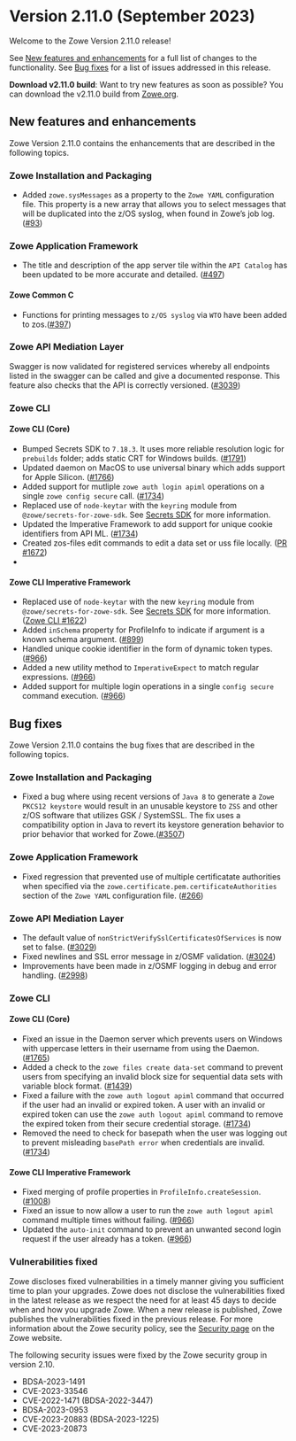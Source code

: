 # Version 2.11.0 (September 2023)

Welcome to the Zowe Version 2.11.0 release!

See [New features and enhancements](#new-features-and-enhancements) for a full list of changes to the functionality. See [Bug fixes](#bug-fixes) for a list of issues addressed in this release.

**Download v2.11.0 build**: Want to try new features as soon as possible? You can download the v2.11.0 build from [Zowe.org](https://www.zowe.org/download.html).

## New features and enhancements

Zowe Version 2.11.0 contains the enhancements that are described in the following topics.

### Zowe Installation and Packaging

- Added `zowe.sysMessages` as a property to the `Zowe YAML` configuration file. This property is a new array that allows you to select messages that will be duplicated into the z/OS syslog, when found in Zowe’s job log. ([#93](https://github.com/zowe/launcher/pull/93))

### Zowe Application Framework

- The title and description of the app server tile within the `API Catalog` has been updated to be more accurate and detailed. ([#497](https://github.com/zowe/zlux-server-framework/pull/497))

#### Zowe Common C

- Functions for printing messages to `z/OS syslog` via `WTO` have been added to zos.([#397](https://github.com/zowe/zowe-common-c/pull/391))

### Zowe API Mediation Layer

Swagger is now validated for registered services whereby all endpoints listed in the swagger can be called and give a documented response. This feature also checks that the API is correctly versioned. ([#3039](https://github.com/zowe/api-layer/issues/3039))

### Zowe CLI

#### Zowe CLI (Core)

- Bumped Secrets SDK to `7.18.3`. It uses more reliable resolution logic for `prebuilds` folder; adds static CRT for Windows builds. ([#1791](https://github.com/zowe/zowe-cli/pull/1791))
- Updated daemon on MacOS to use universal binary which adds support for Apple Silicon. ([#1766](https://github.com/zowe/zowe-cli/pull/1766))
- Added support for mutliple `zowe auth login apiml` operations on a single `zowe config secure` call. ([#1734](https://github.com/zowe/zowe-cli/pull/1734))
- Replaced use of `node-keytar` with the `keyring` module from `@zowe/secrets-for-zowe-sdk`. See [Secrets SDK](https://github.com/zowe/zowe-cli/blob/master/packages/secrets/OVERVIEW.md) for more information.
- Updated the Imperative Framework to add support for unique cookie identifiers from API ML. ([#1734](https://github.com/zowe/zowe-cli/pull/1734))
- Created zos-files edit commands to edit a data set or uss file locally. ([PR #1672](https://github.com/zowe/zowe-cli/pull/1672))
- 
#### Zowe CLI Imperative Framework

- Replaced use of `node-keytar` with the new `keyring` module from `@zowe/secrets-for-zowe-sdk`. See [Secrets SDK](https://github.com/zowe/zowe-cli/blob/master/packages/secrets/OVERVIEW.md) for more information. ([Zowe CLI #1622](https://github.com/zowe/zowe-cli/issues/1622))
- Added `inSchema` property for ProfileInfo to indicate if argument is a known schema argument. ([#899](https://github.com/zowe/imperative/issues/899))
- Handled unique cookie identifier in the form of dynamic token types. ([#966](https://github.com/zowe/imperative/pull/996))
- Added a new utility method to `ImperativeExpect` to match regular expressions. ([#966](https://github.com/zowe/imperative/pull/996))
- Added support for multiple login operations in a single `config secure` command execution. ([#966](https://github.com/zowe/imperative/pull/996))

## Bug fixes

Zowe Version 2.11.0 contains the bug fixes that are described in the following topics.

### Zowe Installation and Packaging

- Fixed a bug where using recent versions of `Java 8` to generate a `Zowe PKCS12 keystore` would result in an unusable keystore to `ZSS` and other z/OS software that utilizes GSK / SystemSSL. The fix uses a compatibility option in Java to revert its keystore generation behavior to prior behavior that worked for Zowe.([#3507](https://github.com/zowe/zowe-install-packaging/pull/3507))

### Zowe Application Framework

- Fixed regression that prevented use of multiple certificatate authorities when specified via the `zowe.certificate.pem.certificateAuthorities` section of the `Zowe YAML` configuration file. ([#266](https://github.com/zowe/zlux-server-framework/pull/266))

### Zowe API Mediation Layer

* The default value of `nonStrictVerifySslCertificatesOfServices` is now set to false. ([#3029](https://github.com/zowe/api-layer/issues/3029))
* Fixed newlines and SSL error message in z/OSMF validation. ([#3024](https://github.com/zowe/api-layer/issues/3024))
* Improvements have been made in z/OSMF logging in debug and error handling. ([#2998](https://github.com/zowe/api-layer/issues/2998))
  
### Zowe CLI

#### Zowe CLI (Core)

- Fixed an issue in the Daemon server which prevents users on Windows with uppercase letters in their username from using the Daemon. ([#1765](https://github.com/zowe/zowe-cli/pull/1765))
- Added a check to the `zowe files create data-set` command to prevent users from specifying an invalid block size for sequential data sets with variable block format. ([#1439](https://github.com/zowe/zowe-cli/issues/1439))
- Fixed a failure with the `zowe auth logout apiml` command that occurred if the user had an invalid or expired token. A user with an invalid or expired token can use the `zowe auth logout apiml` command to remove the expired token from their secure credential storage. ([#1734](https://github.com/zowe/zowe-cli/pull/1734))
- Removed the need to check for basepath when the user was logging out to prevent misleading `basePath error` when credentials are invalid. ([#1734](https://github.com/zowe/zowe-cli/pull/1734))

#### Zowe CLI Imperative Framework

- Fixed merging of profile properties in `ProfileInfo.createSession`. ([#1008](https://github.com/zowe/imperative/issues/1008))
- Fixed an issue to now allow a user to run the `zowe auth logout apiml` command multiple times without failing. ([#966](https://github.com/zowe/imperative/pull/996))
- Updated the `auto-init` command to prevent an unwanted second login request if the user already has a token. ([#966](https://github.com/zowe/imperative/pull/996))
### Vulnerabilities fixed

Zowe discloses fixed vulnerabilities in a timely manner giving you sufficient time to plan your upgrades. Zowe does not disclose the vulnerabilities fixed in the latest release as we respect the need for at least 45 days to decide when and how you upgrade Zowe. When a new release is published, Zowe publishes the vulnerabilities fixed in the previous release. For more information about the Zowe security policy, see the [Security page](https://www.zowe.org/security.html) on the Zowe website.

The following security issues were fixed by the Zowe security group in version 2.10.

- BDSA-2023-1491
- CVE-2023-33546
- CVE-2022-1471 (BDSA-2022-3447)
- BDSA-2023-0953
- CVE-2023-20883 (BDSA-2023-1225)
- CVE-2023-20873
